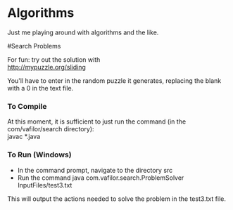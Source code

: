 # Algorithms
Just me playing around with algorithms and the like.


#Search Problems

For fun: try out the solution with <br/>
 http://mypuzzle.org/sliding
 
 You'll have to enter in the random puzzle it generates, replacing the blank with a 0 in the text file.

<h3>To Compile</h3>
At this moment, it is sufficient to just run the command (in the com/vafilor/search directory): <br/>
  javac *.java 

<h3>To Run (Windows)</h3>
<ul>
<li>In the command prompt, navigate to the directory src</li>
<li>Run the command java com.vafilor.search.ProblemSolver InputFiles/test3.txt</li>
</ul>

This will output the actions needed to solve the problem in the test3.txt file.

